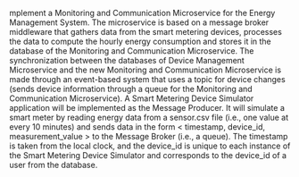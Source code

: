 mplement a Monitoring and Communication Microservice for the Energy Management System.
The microservice is based on a message broker middleware that gathers data from the smart
metering devices, processes the data to compute the hourly energy consumption and stores it in
the database of the Monitoring and Communication Microservice.
The synchronization between the databases of Device Management Microservice and the new
Monitoring and Communication Microservice is made through an event-based system that uses a
topic for device changes (sends device information through a queue for the Monitoring and
Communication Microservice).
A Smart Metering Device Simulator application will be implemented as the Message Producer. It
will simulate a smart meter by reading energy data from a sensor.csv file (i.e., one value at every
10 minutes) and sends data in the form < timestamp, device_id, measurement_value > to the
Message Broker (i.e., a queue). The timestamp is taken from the local clock, and the device_id is
unique to each instance of the Smart Metering Device Simulator and corresponds to the device_id
of a user from the database.
